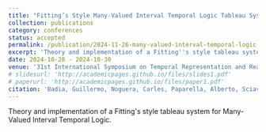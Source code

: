 ```yaml
---
title: "Fitting’s Style Many-Valued Interval Temporal Logic Tableau System: Theory and Implementation"
collection: publications
category: conferences
status: accepted
permalink: /publication/2024-11-26-many-valued-interval-temporal-logic-tableau
excerpt: 'Theory and implementation of a Fitting''s style tableau system for Many-Valued Interval Temporal Logic.'
date: 2024-10-28 - 2024-10-30
venue: '31st International Symposium on Temporal Representation and Reasoning (TIME 2024), Montpellier, France, 28-30 October 2024.'
# slidesurl: 'http://academicpages.github.io/files/slides1.pdf'
# paperurl: 'http://academicpages.github.io/files/paper1.pdf'
citation: 'Badia, Guillermo, Noguera, Carles, Paparella, Alberto, Sciavicco, Guido, and Stan, Eduard I. (2024). &quot;Fitting''s Style Many-Valued Interval Temporal Logic Tableau System: Theory and Implementation.&quot; <i>31st International Symposium on Temporal Representation and Reasoning (TIME 2024), Montpellier, France, 28-30 October 2024.</i>. 1(1).'
---
```


Theory and implementation of a Fitting's style tableau system for Many-Valued Interval Temporal Logic.
